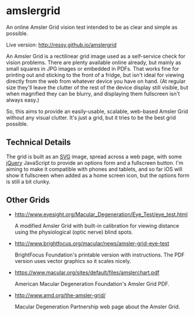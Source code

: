 # amslergrid

An online Amsler Grid vision test intended to be as clear and simple as possible.

Live version: http://ressy.github.io/amslergrid

An Amsler Grid is a rectilinear grid image used as a self-service check for
vision problems.  There are plenty available online already, but mainly as
small squares in JPG images or embedded in PDFs.  That works fine for printing
out and sticking to the front of a fridge, but isn't ideal for viewing directly
from the web from whatever device you have on hand.  (At regular size they'll
leave the clutter of the rest of the device display still visible, but when
magnified they can be blurry, and displaying them fullscreen isn't always
easy.)

So, this aims to provide an easily-usable, scalable, web-based Amsler Grid
without any visual clutter.  It's just a grid, but it tries to be the best grid
possible.

## Technical Details

The grid is built as an [SVG] image, spread across a web page, with some
[jQuery] JavaScript to provide an options form and a fullscreen button.  I'm
aiming to make it compatible with phones and tablets, and so far iOS will show
it fullscreen when added as a home screen icon, but the options form is still a
bit clunky.

[SVG]: https://www.w3.org/Graphics/SVG/
[jQuery]: https://jquery.com/

## Other Grids

 * <http://www.eyesight.org/Macular_Degeneration/Eye_Test/eye_test.html>

   A modified Amsler Grid with built-in calibration for viewing distance using
   the physiological (optic nerve) blind spots.

 * <http://www.brightfocus.org/macular/news/amsler-grid-eye-test>

   BrightFocus Foundation's printable version with instructions.  The PDF
   version uses vector graphics so it scales nicely.

 * <https://www.macular.org/sites/default/files/amslerchart.pdf>

   American Macular Degeneration Foundation's Amsler Grid PDF.

 * <http://www.amd.org/the-amsler-grid/>

   Macular Degeneration Partnership web page about the Amsler Grid.
